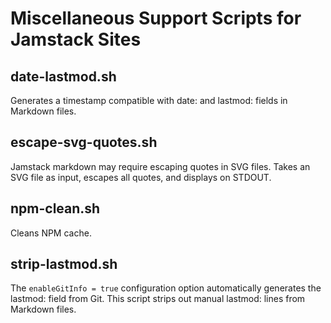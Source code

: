 # Miscellaneous Support Scripts for Jamstack Sites

## date-lastmod.sh

Generates a timestamp compatible with date: and lastmod: fields in Markdown files.

## escape-svg-quotes.sh

Jamstack markdown may require escaping quotes in SVG files. Takes an SVG file as input, escapes all quotes, and displays on STDOUT.

## npm-clean.sh

Cleans NPM cache.

## strip-lastmod.sh

The `enableGitInfo = true` configuration option automatically generates the lastmod: field from Git. This script strips out manual lastmod: lines from Markdown files. 
